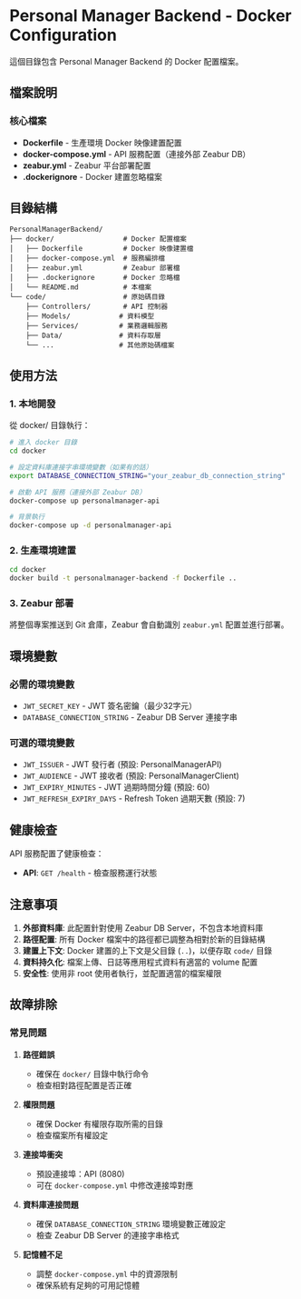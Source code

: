 # Personal Manager Backend - Docker Configuration

這個目錄包含 Personal Manager Backend 的 Docker 配置檔案。

## 檔案說明

### 核心檔案
- **Dockerfile** - 生產環境 Docker 映像建置配置
- **docker-compose.yml** - API 服務配置（連接外部 Zeabur DB）
- **zeabur.yml** - Zeabur 平台部署配置
- **.dockerignore** - Docker 建置忽略檔案

## 目錄結構

```
PersonalManagerBackend/
├── docker/                 # Docker 配置檔案
│   ├── Dockerfile          # Docker 映像建置檔
│   ├── docker-compose.yml  # 服務編排檔
│   ├── zeabur.yml          # Zeabur 部署檔
│   ├── .dockerignore       # Docker 忽略檔
│   └── README.md           # 本檔案
└── code/                   # 原始碼目錄
    ├── Controllers/        # API 控制器
    ├── Models/            # 資料模型
    ├── Services/          # 業務邏輯服務
    ├── Data/              # 資料存取層
    └── ...                # 其他原始碼檔案
```

## 使用方法

### 1. 本地開發
從 docker/ 目錄執行：

```bash
# 進入 docker 目錄
cd docker

# 設定資料庫連接字串環境變數（如果有的話）
export DATABASE_CONNECTION_STRING="your_zeabur_db_connection_string"

# 啟動 API 服務（連接外部 Zeabur DB）
docker-compose up personalmanager-api

# 背景執行
docker-compose up -d personalmanager-api
```

### 2. 生產環境建置
```bash
cd docker
docker build -t personalmanager-backend -f Dockerfile ..
```

### 3. Zeabur 部署
將整個專案推送到 Git 倉庫，Zeabur 會自動識別 `zeabur.yml` 配置並進行部署。

## 環境變數

### 必需的環境變數
- `JWT_SECRET_KEY` - JWT 簽名密鑰（最少32字元）
- `DATABASE_CONNECTION_STRING` - Zeabur DB Server 連接字串

### 可選的環境變數  
- `JWT_ISSUER` - JWT 發行者 (預設: PersonalManagerAPI)
- `JWT_AUDIENCE` - JWT 接收者 (預設: PersonalManagerClient)
- `JWT_EXPIRY_MINUTES` - JWT 過期時間分鐘 (預設: 60)
- `JWT_REFRESH_EXPIRY_DAYS` - Refresh Token 過期天數 (預設: 7)

## 健康檢查

API 服務配置了健康檢查：
- **API**: `GET /health` - 檢查服務運行狀態

## 注意事項

1. **外部資料庫**: 此配置針對使用 Zeabur DB Server，不包含本地資料庫
2. **路徑配置**: 所有 Docker 檔案中的路徑都已調整為相對於新的目錄結構  
3. **建置上下文**: Docker 建置的上下文是父目錄 (`..`)，以便存取 `code/` 目錄
4. **資料持久化**: 檔案上傳、日誌等應用程式資料有適當的 volume 配置
5. **安全性**: 使用非 root 使用者執行，並配置適當的檔案權限

## 故障排除

### 常見問題

1. **路徑錯誤**
   - 確保在 `docker/` 目錄中執行命令
   - 檢查相對路徑配置是否正確

2. **權限問題**
   - 確保 Docker 有權限存取所需的目錄
   - 檢查檔案所有權設定

3. **連接埠衝突**
   - 預設連接埠：API (8080)
   - 可在 `docker-compose.yml` 中修改連接埠對應

4. **資料庫連接問題**
   - 確保 `DATABASE_CONNECTION_STRING` 環境變數正確設定
   - 檢查 Zeabur DB Server 的連接字串格式

5. **記憶體不足**
   - 調整 `docker-compose.yml` 中的資源限制
   - 確保系統有足夠的可用記憶體